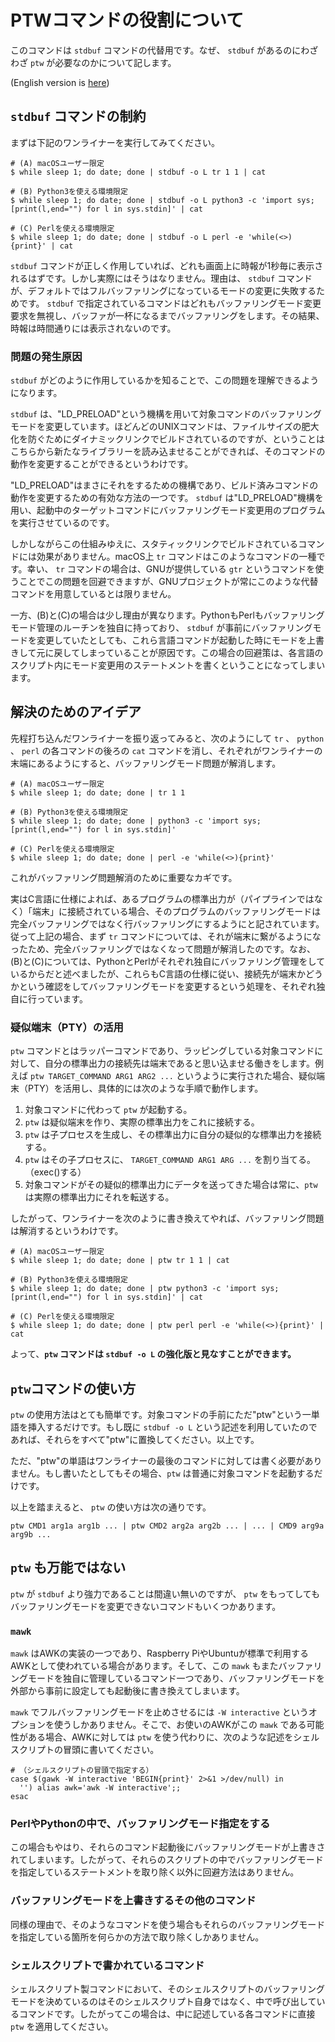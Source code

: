 # PTWコマンドの役割について

このコマンドは `stdbuf` コマンドの代替用です。なぜ、 `stdbuf` があるのにわざわざ `ptw` が必要なのかについて記します。

(English version is [here](ptw.info.en.md))

## `stdbuf` コマンドの制約

まずは下記のワンライナーを実行してみてください。

```sh:
# (A) macOSユーザー限定
$ while sleep 1; do date; done | stdbuf -o L tr 1 1 | cat

# (B) Python3を使える環境限定
$ while sleep 1; do date; done | stdbuf -o L python3 -c 'import sys; [print(l,end="") for l in sys.stdin]' | cat

# (C) Perlを使える環境限定
$ while sleep 1; do date; done | stdbuf -o L perl -e 'while(<>){print}' | cat
```

`stdbuf` コマンドが正しく作用していれば、どれも画面上に時報が1秒毎に表示されるはずです。しかし実際にはそうはなりません。理由は、 `stdbuf` コマンドが、デフォルトではフルバッファリングになっているモードの変更に失敗するためです。 `stdbuf` で指定されているコマンドはどれもバッファリングモード変更要求を無視し、バッファが一杯になるまでバッファリングをします。その結果、時報は時間通りには表示されないのです。

### 問題の発生原因

`stdbuf` がどのように作用しているかを知ることで、この問題を理解できるようになります。

`stdbuf` は、"LD_PRELOAD"という機構を用いて対象コマンドのバッファリングモードを変更しています。ほどんどのUNIXコマンドは、ファイルサイズの肥大化を防ぐためにダイナミックリンクでビルドされているのですが、ということはこちらから新たなライブラリーを読み込ませることができれば、そのコマンドの動作を変更することができるというわけです。

"LD_PRELOAD"はまさにそれをするための機構であり、ビルド済みコマンドの動作を変更するための有効な方法の一つです。 `stdbuf` は"LD_PRELOAD"機構を用い、起動中のターゲットコマンドにバッファリングモード変更用のプログラムを実行させているのです。

しかしながらこの仕組みゆえに、スタティックリンクでビルドされているコマンドには効果がありません。macOS上 `tr` コマンドはこのようなコマンドの一種です。幸い、 `tr` コマンドの場合は、GNUが提供している `gtr` というコマンドを使うことでこの問題を回避できますが、GNUプロジェクトが常にこのような代替コマンドを用意しているとは限りません。

一方、(B)と(C)の場合は少し理由が異なります。PythonもPerlもバッファリングモード管理のルーチンを独自に持っており、 `stdbuf` が事前にバッファリングモードを変更していたとしても、これら言語コマンドが起動した時にモードを上書きして元に戻してしまっていることが原因です。この場合の回避策は、各言語のスクリプト内にモード変更用のステートメントを書くということになってしまいます。

## 解決のためのアイデア

先程打ち込んだワンライナーを振り返ってみると、次のようにして `tr` 、 `python` 、 `perl` の各コマンドの後ろの `cat` コマンドを消し、それぞれがワンライナーの末端にあるようにすると、バッファリングモード問題が解消します。

```sh:
# (A) macOSユーザー限定
$ while sleep 1; do date; done | tr 1 1

# (B) Python3を使える環境限定
$ while sleep 1; do date; done | python3 -c 'import sys; [print(l,end="") for l in sys.stdin]'

# (C) Perlを使える環境限定
$ while sleep 1; do date; done | perl -e 'while(<>){print}'
```

これがバッファリング問題解消のために重要なカギです。

実はC言語に仕様によれば、あるプログラムの標準出力が（パイプラインではなく）「端末」に接続されている場合、そのプログラムのバッファリングモードは完全バッファリングではなく行バッファリングにするようにと記されています。従って上記の場合、まず `tr` コマンドについては、それが端末に繋がるようになったため、完全バッファリングではなくなって問題が解消したのです。なお、(B)と(C)については、PythonとPerlがそれぞれ独自にバッファリング管理をしているからだと述べましたが、これらもC言語の仕様に従い、接続先が端末かどうかという確認をしてバッファリングモードを変更するという処理を、それぞれ独自に行っています。

### 疑似端末（PTY）の活用

`ptw` コマンドとはラッパーコマンドであり、ラッピングしている対象コマンドに対して、自分の標準出力の接続先は端末であると思い込ませる働きをします。例えば `ptw TARGET_COMMAND ARG1 ARG2 ...` というように実行された場合、疑似端末（PTY）を活用し、具体的には次のような手順で動作します。

1. 対象コマンドに代わって `ptw` が起動する。
1. `ptw` は疑似端末を作り、実際の標準出力をこれに接続する。
1. `ptw` は子プロセスを生成し、その標準出力に自分の疑似的な標準出力を接続する。
1. `ptw` はその子プロセスに、 `TARGET_COMMAND ARG1 ARG ...` を割り当てる。（exec()する）
1. 対象コマンドがその疑似的標準出力にデータを送ってきた場合は常に、`ptw` は実際の標準出力にそれを転送する。

したがって、ワンライナーを次のように書き換えてやれば、バッファリング問題は解消するというわけです。

```sh:
# (A) macOSユーザー限定
$ while sleep 1; do date; done | ptw tr 1 1 | cat

# (B) Python3を使える環境限定
$ while sleep 1; do date; done | ptw python3 -c 'import sys; [print(l,end="") for l in sys.stdin]' | cat

# (C) Perlを使える環境限定
$ while sleep 1; do date; done | ptw perl perl -e 'while(<>){print}' | cat
```

よって、**`ptw` コマンドは `stdbuf -o L` の強化版と見なすことができます。**

## `ptw`コマンドの使い方

`ptw` の使用方法はとても簡単です。対象コマンドの手前にただ"ptw"という一単語を挿入するだけです。もし既に `stdbuf -o L` という記述を利用していたのであれば、それらをすべて"ptw"に置換してください。以上です。

ただ、"ptw"の単語はワンライナーの最後のコマンドに対しては書く必要がありません。もし書いたとしてもその場合、`ptw` は普通に対象コマンドを起動するだけです。

以上を踏まえると、 `ptw` の使い方は次の通りです。

```sh:
ptw CMD1 arg1a arg1b ... | ptw CMD2 arg2a arg2b ... | ... | CMD9 arg9a arg9b ...
```

## `ptw` も万能ではない

`ptw` が `stdbuf` より強力であることは間違い無いのですが、 `ptw` をもってしてもバッファリングモードを変更できないコマンドもいくつかあります。

### `mawk`

`mawk` はAWKの実装の一つであり、Raspberry PiやUbuntuが標準で利用するAWKとして使われている場合があります。そして、この `mawk` もまたバッファリングモードを独自に管理しているコマンド一つであり、バッファリングモードを外部から事前に設定しても起動後に書き換えてしまいます。

`mawk` でフルバッファリングモードを止めさせるには `-W interactive` というオプションを使うしかありません。そこで、お使いのAWKがこの `mawk` である可能性がある場合、AWKに対しては `ptw` を使う代わりに、次のような記述をシェルスクリプトの冒頭に書いてください。

```sh:
# （シェルスクリプトの冒頭で指定する）
case $(gawk -W interactive 'BEGIN{print}' 2>&1 >/dev/null) in
  '') alias awk='awk -W interactive';;
esac
```

### PerlやPythonの中で、バッファリングモード指定をする

この場合もやはり、それらのコマンド起動後にバッファリングモードが上書きされてしまいます。したがって、それらのスクリプトの中でバッファリングモードを指定しているステートメントを取り除く以外に回避方法はありません。

### バッファリングモードを上書きするその他のコマンド

同様の理由で、そのようなコマンドを使う場合もそれらのバッファリングモードを指定している箇所を何らかの方法で取り除くしかありません。

### シェルスクリプトで書かれているコマンド

シェルスクリプト製コマンドにおいて、そのシェルスクリプトのバッファリングモードを決めているのはそのシェルスクリプト自身ではなく、中で呼び出しているコマンドです。したがってこの場合は、中に記述している各コマンドに直接 `ptw` を適用してください。
